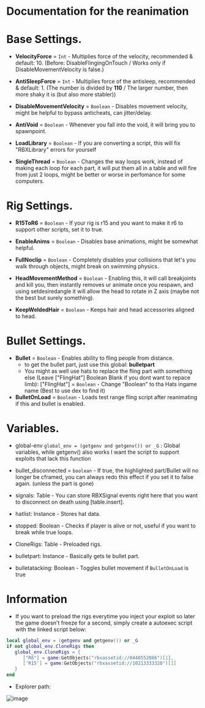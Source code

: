 Documentation for the reanimation
===============

# Base Settings.
   - __VelocityForce__ = `Int` - Multiplies force of the velocity, recommended & default: 10. (Before: DisableFlingingOnTouch / Works only if DisableMovementVelocity is false.)  
   
   - __AntiSleepForce__ = `Int` - Multiplies force of the antisleep, recommended & default: 1. (The number is divided by **110** / The larger number, then more shaky it is (but also more stabler))  
   
   - __DisableMovementVelocity__ = `Boolean` - Disables movement velocity, might be helpful to bypass anticheats, can jitter/delay. 
   
   - __AntiVoid__ = `Boolean` - Whenever you fall into the void, it will bring you to spawnpoint.  
   
   - __LoadLibrary__ = `Boolean` - If you are converting a script, this will fix "RBXLibrary" errors for yourself
   
   - __SingleThread__ = `Boolean` - Changes the way loops work, instead of making each loop for each part, it will put them all in a table and will fire from just 2 loops, might be better or worse in perfomance for some computers.  
   
# Rig Settings.
   - __R15ToR6__ = `Boolean` - If your rig is r15 and you want to make it r6 to support other scripts, set it to true.  
  
   - __EnableAnims__ = `Boolean` - Disables base animations, might be somewhat helpful.
  
   - __FullNoclip__ = `Boolean` - Completely disables your collisions that let's you walk through objects, might break on swimming physics. 
  
   - __HeadMovementMethod__ = `Boolean` - Enabling this, it will call breakjoints and kill you, then instantly removes ur animate once you respawn, and using setdesiredangle it will allow the head to rotate in Z axis (maybe not the best but surely something).
    
   - __KeepWeldedHair__ = `Boolean` - Keeps hair and head accessories aligned to head.
  
# Bullet Settings.
   - __Bullet__ = `Boolean` - Enables ability to fling people from distance.
      - to get the bullet part, just use this global: __bulletpart__
      - You might as well use hats to replace the fling part with something else (Leave ["FlingHat"] Boolean Blank if you dont want to repace limb):
        ["FlingHat"] = `Boolean` - Change "Boolean" to tha Hats ingame name (Best to use dex to find it)
   - __BulletOnLoad__ = `Boolean` - Loads test range fling script after reanimating if this and bullet is enabled.


# Variables.
   - global-env `global_env = (getgenv and getgenv()) or _G` : Global variables, while getgenv() also works I want the script to support exploits that lack this function  
     
   - bullet_disconnected = `boolean` - If true, the highlighted part/Bullet will no longer be cframed, you can always redo this effect if you set it to false again. (unless the part is gone) 
     
   - signals: Table - You can store RBXSignal events right here that you want to disconnect on death using [table.insert].  
     
   - hatlist: Instance - Stores hat data.
     
   - stopped: Boolean - Checks if player is alive or not, useful if you want to break while true loops.  
     
   - CloneRigs: Table - Preloaded rigs.   
     
   - bulletpart: Instance -  Basically gets te bullet part.   
  
   - bulletatacking: Boolean - Toggles bullet movement if `BulletOnLoad` is true
   
# Information
- If you want to preload the rigs everytime you inject your exploit so later the game doesn't freeze for a second, simply create a autoexec script with the linked script below:
```lua
local global_env = (getgenv and getgenv()) or _G
if not global_env.CloneRigs then
   global_env.CloneRigs = {
      ["R6"] = game:GetObjects("rbxassetid://8440552086")[1],
      ['R15'] = game:GetObjects("rbxassetid://10213333320")[1]
   }
end
```  
  
- Explorer path:  

![image](https://user-images.githubusercontent.com/121241384/216994252-cd8634b6-073b-484e-9fd2-000b9051babf.png)


